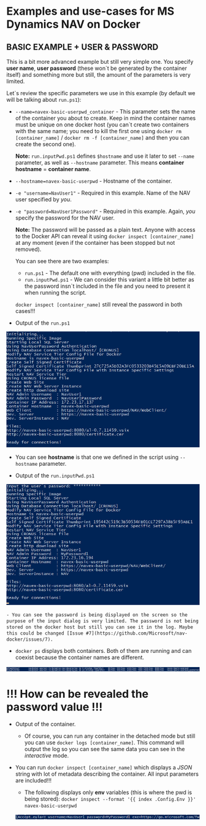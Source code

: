 # Examples and use-cases for MS Dynamics NAV on Docker

## BASIC EXAMPLE + USER & PASSWORD

This is a bit more advanced example but still very simple one. You specify **user name**, **user password** (these won\`t be generated by the container itself) and something more but still, the amount of the parameters is very limited.

Let\`s review the specific parameters we use in this example (by default we will be talking about `run.ps1`):
- `--name=navex-basic-userpwd_container` - This parameter sets the name of the container you about to create. Keep in mind the container names must be unique on one docker host (you can\`t create two containers with the same name; you need to kill the first one using `docker rm [container_name]` / `docker rm -f [container_name]` and then you can create the second one).
    
    **Note:**
    `run.inputPwd.ps1` defines `$hostname` and use it later to set `--name` parameter, as well as `--hostname` parameter. This means **container hostname** = **container name**.

- `--hostname=navex-basic-userpwd` - Hostname of the container. 

- `-e "username=NavUser1"` - Required in this example. Name of the NAV user specified by *you*.

- `-e "password=NavUser1Password"` - Required in this example. Again, *you* specify the password for the NAV user.

	**Note:**
	The password will be passed as a plain text. Anyone with access to the Docker API can reveal it using `docker inspect [container_name]` at any moment (even if the container has been stopped but not removed).	
    
    You can see there are two examples:
    - `run.ps1` - The default one with everything (pwd) included in the file.
    - `run.inputPwd.ps1` - We can consider this variant a little bit better as the password insn\`t included in the file and you need to present it when running the script. 
    
    `docker inspect [container_name]` still reveal the password in both cases!!!

- Output of the `run.ps1`

![](../media/basic_userpwd_containerStarted_01.jpg)

   - You can see **hostname** is that one we defined in the script using `--hostname` parameter.

- Output of the `run.inputPwd.ps1`

![](../media/basic_userpwd_containerStarted_02.jpg)

    - You can see the password is being displayed on the screen so the purpose of the input dialog is very limited. The password is not being stored on the docker host but still you can see it in the log. Maybe this could be changed [Issue #7](https://github.com/Microsoft/nav-docker/issues/7).

- `docker ps` displays both containers. Both of them are running and can coexist because the container names are different.

![](../media/basic_userpwd_containerList.jpg)

# !!! How can be revealed the password value !!!

- Output of the container.

    - Of course, you can run any container in the detached mode but still you can use `docker logs [container_name]`. This command will output the log so you can see the same data you can see in the *interactive* mode.

- You can run `docker inspect [container_name]` which displays a *JSON* string with lot of metadata describing the container. All input parameters are included!!!

    - The following displays only **env** variables (this is where the pwd is being stored): `docker inspect --format '{{ index .Config.Env }}' navex-basic-userpwd`

    ![](../media/basic_userpwd_dockerInspect_01.jpg)
